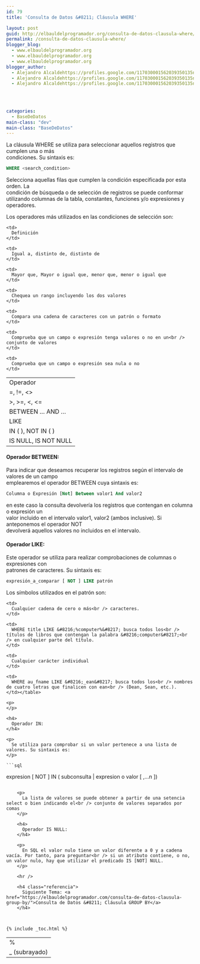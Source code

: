 ```yaml
---
id: 79
title: 'Consulta de Datos &#8211; Cláusula WHERE'

layout: post
guid: http://elbauldelprogramador.org/consulta-de-datos-clausula-where/
permalink: /consulta-de-datos-clausula-where/
blogger_blog:
  - www.elbauldelprogramador.org
  - www.elbauldelprogramador.org
  - www.elbauldelprogramador.org
blogger_author:
  - Alejandro Alcaldehttps://profiles.google.com/117030001562039350135noreply@blogger.com
  - Alejandro Alcaldehttps://profiles.google.com/117030001562039350135noreply@blogger.com
  - Alejandro Alcaldehttps://profiles.google.com/117030001562039350135noreply@blogger.com

  
  
  
categories:
  - BaseDeDatos
main-class: "dev"
main-class: "BaseDeDatos"
---
```

<div class="icosql">
</div>

La cláusula WHERE se utiliza para seleccionar aquellos registros que cumplen una o más  
condiciones. Su sintaxis es:

```sql
WHERE <search_condition>
```

Selecciona aquellas filas que cumplen la condición especificada por esta orden. La  
condición de búsqueda o de selección de registros se puede conformar utilizando columnas de la tabla, constantes, funciones y/o expresiones y operadores.  
  
<!--ad-->

Los operadores más utilizados en las condiciones de selección son:

<table class="tabla">
  <tr>
    <td>
      Operador
    </td>
    
    <td>
      Definición
    </td>
  </tr>
  
  <tr>
    <td>
      =, !=, <>
    </td>
    
    <td>
      Igual a, distinto de, distinto de
    </td>
  </tr>
  
  <tr>
    <td>
      >, >=, <, <=
    </td>
    
    <td>
      Mayor que, Mayor o igual que, menor que, menor o igual que
    </td>
  </tr>
  
  <tr>
    <td>
      BETWEEN &#8230; AND &#8230;
    </td>
    
    <td>
      Chequea un rango incluyendo los dos valores
    </td>
  </tr>
  
  <tr>
    <td>
      LIKE
    </td>
    
    <td>
      Compara una cadena de caracteres con un patrón o formato
    </td>
  </tr>
  
  <tr>
    <td>
      IN ( ), NOT IN ( )
    </td>
    
    <td>
      Comprueba que un campo o expresión tenga valores o no en un<br /> conjunto de valores
    </td>
  </tr>
  
  <tr>
    <td>
      IS NULL, IS NOT NULL
    </td>
    
    <td>
      Comprueba que un campo o expresión sea nula o no
    </td>
  </tr>
</table>



#### Operador BETWEEN:

Para indicar que deseamos recuperar los registros según el intervalo de valores de un campo  
emplearemos el operador BETWEEN cuya sintaxis es:

```sql
Columna o Expresión [Not] Between valor1 And valor2
```

en este caso la consulta devolvería los registros que contengan en columna o expresión un  
valor incluido en el intervalo valor1, valor2 (ambos inclusive). Si anteponemos el operador NOT  
devolverá aquellos valores no incluidos en el intervalo.

#### Operador LIKE:

Este operador se utiliza para realizar comprobaciones de columnas o expresiones con  
patrones de caracteres. Su sintaxis es:

```sql
expresión_a_comparar [ NOT ] LIKE patrón
```

Los símbolos utilizados en el patrón son:

<table class="tabla">
  <tr>
    <td>
      %
    </td>
    
    <td>
      Cualquier cadena de cero o más<br /> caracteres.
    </td>
    
    <td>
      WHERE title LIKE &#8216;%computer%&#8217; busca todos los<br /> títulos de libros que contengan la palabra &#8216;computer&#8217;<br /> en cualquier parte del título.
    </td>
  </tr>
  
  <tr>
    <td>
      _ (subrayado)
    </td>
    
    <td>
      Cualquier carácter individual
    </td>
    
    <td>
      WHERE au_fname LIKE &#8216;_ean&#8217; busca todos los<br /> nombres de cuatro letras que finalicen con ean<br /> (Dean, Sean, etc.).
    </td></table> 
    
    <p>
    </p>
    
    <h4>
      Operador IN:
    </h4>
    
    <p>
      Se utiliza para comprobar si un valor pertenece a una lista de valores. Su sintaxis es:
    </p>
    
    ```sql
expresion [ NOT ] IN ( subconsulta | expresion o valor [ ,...n ])
```
    
    <p>
      La lista de valores se puede obtener a partir de una setencia select o bien indicando el<br /> conjunto de valores separados por comas
    </p>
    
    <h4>
      Operador IS NULL:
    </h4>
    
    <p>
      En SQL el valor nulo tiene un valor diferente a 0 y a cadena vacía. Por tanto, para preguntar<br /> si un atributo contiene, o no, un valor nulo, hay que utilizar el predicado IS [NOT] NULL.
    </p>
    
    <hr />
    
    <h4 class="referencia">
      Siguiente Tema: <a href="https://elbauldelprogramador.com/consulta-de-datos-clausula-group-by/">Consulta de Datos &#8211; Cláusula GROUP BY</a>
    </h4>
    
    

{% include _toc.html %}
